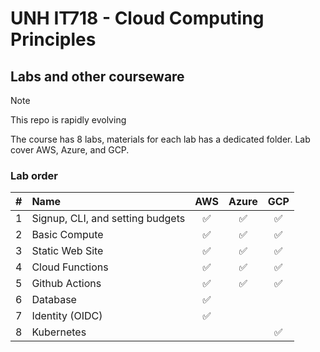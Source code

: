 # UNH IT718 - Cloud Computing Principles

## Labs and other courseware

> [!NOTE]
> This repo is rapidly evolving

The course has 8 labs, materials for each lab has a dedicated folder.  Lab cover AWS, Azure, and GCP.
### Lab order
| # | Name | AWS | Azure | GCP |  
| :---: | :--- | :---: | :---: | :---: |  
| 1 | Signup, CLI, and setting budgets | ✅ | ✅ |  ✅ |  
| 2 | Basic Compute |  ✅ | ✅ |  ✅ |  
| 3 | Static Web Site | ✅ | ✅ |  ✅ |    
| 4 | Cloud Functions |  ✅ | ✅ |  ✅ |  |  
| 5 | Github Actions |  ✅ | ✅ |  ✅ |  |  
| 6 | Database |  ✅ |  |   |    
| 7 | Identity (OIDC) |  ✅ | |  |  
| 8 | Kubernetes |  | |  ✅ |   

